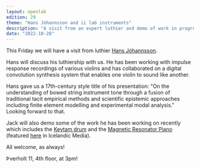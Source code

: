 ```yaml
---
layout: openlab
edition: 29
theme: "Hans Jóhannsson and ii lab instruments"
description: "A visit from an expert luthier and demo of work in progress"
date: "2022-10-28"
---
```


This Friday we will have a visit from luthier <a href="https://hansjohannsson.com">Hans Jóhannsson</a>. 

Hans will discuss his luthiership with us. He has been working with impulse response recordings of various violins and has collaborated on a digital convolution synthesis system that enables one violin to sound like another. 

Hans gave us a 17th-century style title of his presentation: "On the understanding of bowed string instrument tone through a fusion of traditional tacit empirical methods and scientific epistemic approaches including finite element modelling and experimental modal analysis." Looking forward to that.

Jack will also demo some of the work he has been working on recently which includes the <a href="https://www.youtube.com/watch?v=fXavtyyyj34">Keytam drum</a> and the  <a href="https://www.youtube.com/watch?v=WDTaH_d8s8c">Magnetic Resonator Piano</a> (featured <a href="https://www.youtube.com/watch?v=wu6Ty9Kh57M">here</a> in Icelandic Media).

All welcome, as always!

Þverholt 11, 4th floor, at 3pm!

